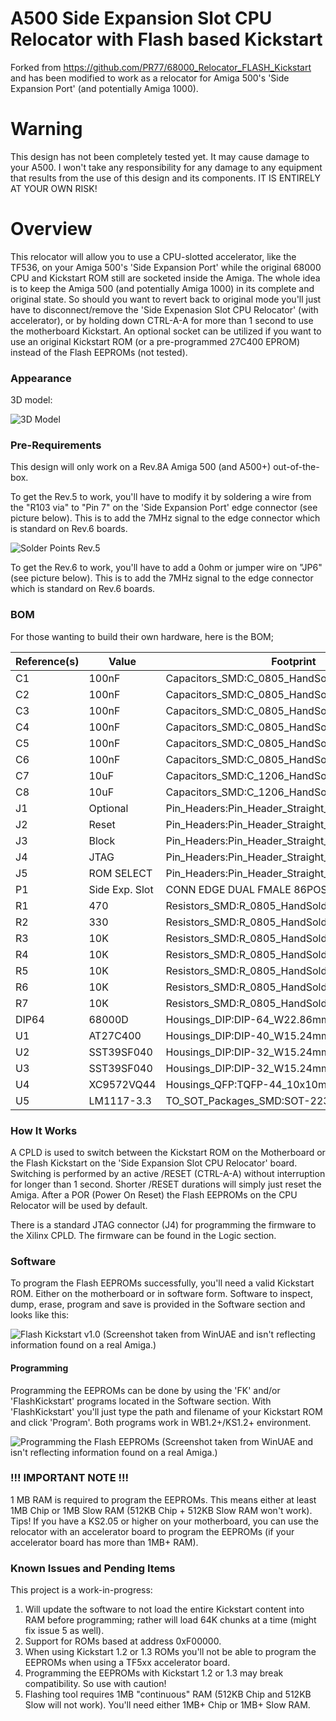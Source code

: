 # A500 Side Expansion Slot CPU Relocator with Flash based Kickstart
Forked from https://github.com/PR77/68000_Relocator_FLASH_Kickstart and has been modified to work as a relocator for Amiga 500's 'Side Expansion Port' (and potentially Amiga 1000).

# Warning
This design has not been completely tested yet. It may cause damage to your A500. I won't take any responsibility for any damage to any equipment that results from the use of this design and its components. IT IS ENTIRELY AT YOUR OWN RISK!

# Overview
This relocator will allow you to use a CPU-slotted accelerator, like the TF536, on your Amiga 500's 'Side Expansion Port' while the original 68000 CPU and Kickstart ROM still are socketed inside the Amiga.
The whole idea is to keep the Amiga 500 (and potentially Amiga 1000) in its complete and original state. So should you want to revert back to original mode you'll just have to disconnect/remove the 'Side Expenasion Slot CPU Relocator' (with accelerator), or by holding down CTRL-A-A for more than 1 second to use the motherboard Kickstart.
An optional socket can be utilized if you want to use an original Kickstart ROM (or a pre-programmed 27C400 EPROM) instead of the Flash EEPROMs (not tested).



### Appearance
3D model:

![3D Model](/Images/design.png)



### Pre-Requirements
This design will only work on a Rev.8A Amiga 500 (and A500+) out-of-the-box.

To get the Rev.5 to work, you'll have to modify it by soldering a wire from the "R103 via" to "Pin 7" on the 'Side Expansion Port' edge connector (see picture below). This is to add the 7MHz signal to the edge connector which is standard on Rev.6 boards.

![Solder Points Rev.5](/Images/solder_rev5.png)


To get the Rev.6 to work, you'll have to add a 0ohm or jumper wire on "JP6" (see picture below). This is to add the 7MHz signal to the edge connector which is standard on Rev.6 boards.



### BOM
For those wanting to build their own hardware, here is the BOM;

| Reference(s) | Value          | Footprint                                                      |
|--------------|----------------|----------------------------------------------------------------|
| C1           | 100nF          | Capacitors_SMD:C_0805_HandSoldering                            |
| C2           | 100nF          | Capacitors_SMD:C_0805_HandSoldering                            |
| C3           | 100nF          | Capacitors_SMD:C_0805_HandSoldering                            |
| C4           | 100nF          | Capacitors_SMD:C_0805_HandSoldering                            |
| C5           | 100nF          | Capacitors_SMD:C_0805_HandSoldering                            |
| C6           | 100nF          | Capacitors_SMD:C_0805_HandSoldering                            |
| C7           | 10uF           | Capacitors_SMD:C_1206_HandSoldering                            |
| C8           | 10uF           | Capacitors_SMD:C_1206_HandSoldering                            |
| J1           | Optional       | Pin_Headers:Pin_Header_Straight_1x10_Pitch2.54mm               |
| J2           | Reset          | Pin_Headers:Pin_Header_Straight_1x02_Pitch2.54mm               |
| J3           | Block          | Pin_Headers:Pin_Header_Straight_1x02_Pitch2.54mm               |
| J4           | JTAG           | Pin_Headers:Pin_Header_Straight_1x06_Pitch2.54mm               |
| J5           | ROM SELECT     | Pin_Headers:Pin_Header_Straight_1x03_Pitch2.54mm               |
| P1           | Side Exp. Slot | CONN EDGE DUAL FMALE 86POS 2.54mm                              |
| R1           | 470            | Resistors_SMD:R_0805_HandSoldering                             |
| R2           | 330            | Resistors_SMD:R_0805_HandSoldering                             |
| R3           | 10K            | Resistors_SMD:R_0805_HandSoldering                             |
| R4           | 10K            | Resistors_SMD:R_0805_HandSoldering                             |
| R5           | 10K            | Resistors_SMD:R_0805_HandSoldering                             |
| R6           | 10K            | Resistors_SMD:R_0805_HandSoldering                             |
| R7           | 10K            | Resistors_SMD:R_0805_HandSoldering                             |
| DIP64        | 68000D         | Housings_DIP:DIP-64_W22.86mm_Socket_LongPads                   |
| U1           | AT27C400       | Housings_DIP:DIP-40_W15.24mm_Socket                            |
| U2           | SST39SF040     | Housings_DIP:DIP-32_W15.24mm_Socket                            |
| U3           | SST39SF040     | Housings_DIP:DIP-32_W15.24mm_Socket                            |
| U4           | XC9572VQ44     | Housings_QFP:TQFP-44_10x10mm_Pitch0.8mm                        |
| U5           | LM1117-3.3     | TO_SOT_Packages_SMD:SOT-223-3_TabPin2                          |



### How It Works
A CPLD is used to switch between the Kickstart ROM on the Motherboard or the Flash Kickstart on the 'Side Expansion Slot CPU Relocator' board.
Switching is performed by an active /RESET (CTRL-A-A) without interruption for longer than 1 second. Shorter /RESET durations will simply just reset the Amiga.
After a POR (Power On Reset) the Flash EEPROMs on the CPU Relocator will be used by default.

There is a standard JTAG connector (J4) for programming the firmware to the Xilinx CPLD. The firmware can be found in the Logic section.



### Software
To program the Flash EEPROMs successfully, you'll need a valid Kickstart ROM. Either on the motherboard or in software form.
Software to inspect, dump, erase, program and save is provided in the Software section and looks like this:

![Flash Kickstart v1.0](/Images/flashkickstart.png)
(Screenshot taken from WinUAE and isn't reflecting information found on a real Amiga.)



#### Programming
Programming the EEPROMs can be done by using the 'FK' and/or 'FlashKickstart' programs located in the Software section.
With 'FlashKickstart' you'll just type the path and filename of your Kickstart ROM and click 'Program'.
Both programs work in WB1.2+/KS1.2+ environment.

![Programming the Flash EEPROMs](/Images/program.png)
(Screenshot taken from WinUAE and isn't reflecting information found on a real Amiga.)





### !!! IMPORTANT NOTE !!!
1 MB RAM is required to program the EEPROMs. This means either at least 1MB Chip or 1MB Slow RAM (512KB Chip + 512KB Slow RAM won't work).
Tips! If you have a KS2.05 or higher on your motherboard, you can use the relocator with an accelerator board to program the EEPROMs (if your accelerator board has more than 1MB+ RAM).




### Known Issues and Pending Items
This project is a work-in-progress:

1. Will update the software to not load the entire Kickstart content into RAM before programming; rather will load 64K chunks at a time (might fix issue 5 as well).
2. Support for ROMs based at address 0xF00000.
3. When using Kickstart 1.2 or 1.3 ROMs you'll not be able to program the EEPROMs when using a TF5xx accelerator board.
4. Programming the EEPROMs with Kickstart 1.2 or 1.3 may break compatibility. So use with caution!
5. Flashing tool requires 1MB "continuous" RAM (512KB Chip and 512KB Slow will not work). You'll need either 1MB+ Chip or 1MB+ Slow RAM.
